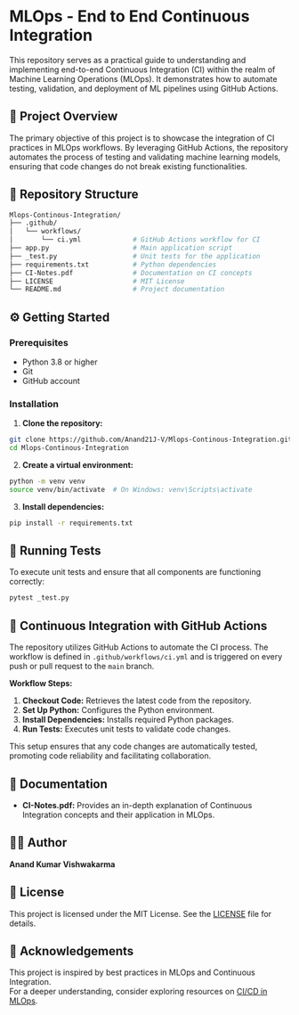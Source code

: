 # MLOps - End to End Continuous Integration

This repository serves as a practical guide to understanding and implementing end-to-end Continuous Integration (CI) within the realm of Machine Learning Operations (MLOps). It demonstrates how to automate testing, validation, and deployment of ML pipelines using GitHub Actions.

## 🚀 Project Overview

The primary objective of this project is to showcase the integration of CI practices in MLOps workflows. By leveraging GitHub Actions, the repository automates the process of testing and validating machine learning models, ensuring that code changes do not break existing functionalities.

## 📁 Repository Structure

```bash
Mlops-Continous-Integration/
├── .github/
│   └── workflows/
│       └── ci.yml             # GitHub Actions workflow for CI
├── app.py                     # Main application script
├── _test.py                   # Unit tests for the application
├── requirements.txt           # Python dependencies
├── CI-Notes.pdf               # Documentation on CI concepts
├── LICENSE                    # MIT License
└── README.md                  # Project documentation
```

## ⚙️ Getting Started

### Prerequisites

- Python 3.8 or higher  
- Git  
- GitHub account  

### Installation

1. **Clone the repository:**

```bash
git clone https://github.com/Anand21J-V/Mlops-Continous-Integration.git
cd Mlops-Continous-Integration
```

2. **Create a virtual environment:**

```bash
python -m venv venv
source venv/bin/activate  # On Windows: venv\Scripts\activate
```

3. **Install dependencies:**

```bash
pip install -r requirements.txt
```

## 🧪 Running Tests

To execute unit tests and ensure that all components are functioning correctly:

```bash
pytest _test.py
```

## 🔄 Continuous Integration with GitHub Actions

The repository utilizes GitHub Actions to automate the CI process. The workflow is defined in `.github/workflows/ci.yml` and is triggered on every push or pull request to the `main` branch.

**Workflow Steps:**
1. **Checkout Code:** Retrieves the latest code from the repository.  
2. **Set Up Python:** Configures the Python environment.  
3. **Install Dependencies:** Installs required Python packages.  
4. **Run Tests:** Executes unit tests to validate code changes.  

This setup ensures that any code changes are automatically tested, promoting code reliability and facilitating collaboration.

## 📄 Documentation

- **CI-Notes.pdf:** Provides an in-depth explanation of Continuous Integration concepts and their application in MLOps.

## 👨‍💻 Author

**Anand Kumar Vishwakarma**

## 📜 License

This project is licensed under the MIT License. See the [LICENSE](LICENSE) file for details.

## 🙌 Acknowledgements

This project is inspired by best practices in MLOps and Continuous Integration.  
For a deeper understanding, consider exploring resources on [CI/CD in MLOps](https://www.geeksforgeeks.org/continuous-integration-and-continuous-deployment-ci-cd-in-mlops/).
